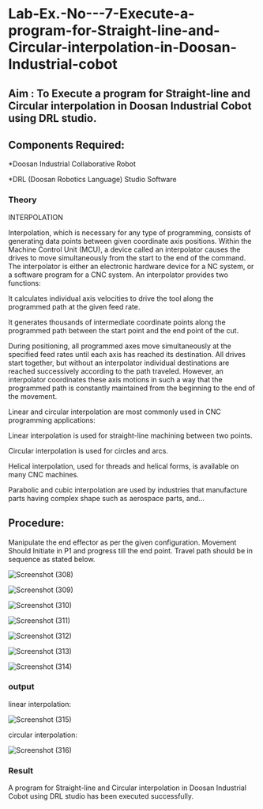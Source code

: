 # Lab-Ex.-No---7-Execute-a-program-for-Straight-line-and-Circular-interpolation-in-Doosan-Industrial-cobot
## Aim : To Execute a program for Straight-line and Circular interpolation in Doosan Industrial Cobot using DRL studio.

## Components Required:

*Doosan Industrial Collaborative Robot

*DRL (Doosan Robotics Language) Studio Software

### Theory 
INTERPOLATION

Interpolation, which is necessary for any type of programming, consists of generating data points between given coordinate axis positions. Within the Machine Control Unit (MCU), a device called an interpolator causes the drives to move simultaneously from the start to the end of the command. The interpolator is either an electronic hardware device for a NC system, or a software program for a CNC system. An interpolator provides two functions:

It calculates individual axis velocities to drive the tool along the programmed path at the given feed rate.

It generates thousands of intermediate coordinate points along the programmed path between the start point and the end point of the cut.

During positioning, all programmed axes move simultaneously at the specified feed rates until each axis has reached its destination. All drives start together, but without an interpolator individual destinations are reached successively according to the path traveled. However, an interpolator coordinates these axis motions in such a way that the programmed path is constantly maintained from the beginning to the end of the movement.

Linear and circular interpolation are most commonly used in CNC programming applications:

Linear interpolation is used for straight-line machining between two points.

Circular interpolation is used for circles and arcs.

Helical interpolation, used for threads and helical forms, is available on many CNC machines.

Parabolic and cubic interpolation are used by industries that manufacture parts having complex shape such as aerospace parts, and...

## Procedure:

Manipulate the end effector as per the given configuration. Movement Should Initiate in P1 and progress till the end point. Travel path should be in sequence as stated below.


![Screenshot (308)](https://github.com/VelasiriSreeja/Lab-Ex.-No---7-Execute-a-program-for-Straight-line-and-Circular-interpolation-in-Doosan-Industrial-C/assets/118344328/83618fe9-e882-4a2f-a3a2-e05b0254f9f2)

![Screenshot (309)](https://github.com/VelasiriSreeja/Lab-Ex.-No---7-Execute-a-program-for-Straight-line-and-Circular-interpolation-in-Doosan-Industrial-C/assets/118344328/4023565c-bd61-4208-8145-d7f2ab0d3b6b)

![Screenshot (310)](https://github.com/VelasiriSreeja/Lab-Ex.-No---7-Execute-a-program-for-Straight-line-and-Circular-interpolation-in-Doosan-Industrial-C/assets/118344328/942380f1-7713-4052-809f-a231a557eeba)

![Screenshot (311)](https://github.com/VelasiriSreeja/Lab-Ex.-No---7-Execute-a-program-for-Straight-line-and-Circular-interpolation-in-Doosan-Industrial-C/assets/118344328/3c499c12-5302-4e6a-8f80-84002cecd6cf)

![Screenshot (312)](https://github.com/VelasiriSreeja/Lab-Ex.-No---7-Execute-a-program-for-Straight-line-and-Circular-interpolation-in-Doosan-Industrial-C/assets/118344328/e08c2b9f-a833-4eb1-84e0-4c7a7faed4de)

![Screenshot (313)](https://github.com/VelasiriSreeja/Lab-Ex.-No---7-Execute-a-program-for-Straight-line-and-Circular-interpolation-in-Doosan-Industrial-C/assets/118344328/78150932-8d62-474e-9d7e-59c2481dd999)

![Screenshot (314)](https://github.com/VelasiriSreeja/Lab-Ex.-No---7-Execute-a-program-for-Straight-line-and-Circular-interpolation-in-Doosan-Industrial-C/assets/118344328/f84cec66-f8d6-4276-bde2-6261393c0686)

### output
linear interpolation:

![Screenshot (315)](https://github.com/VelasiriSreeja/Lab-Ex.-No---7-Execute-a-program-for-Straight-line-and-Circular-interpolation-in-Doosan-Industrial-C/assets/118344328/aaf8917a-8bf2-472b-a254-1e563548ea38)

circular interpolation:

![Screenshot (316)](https://github.com/VelasiriSreeja/Lab-Ex.-No---7-Execute-a-program-for-Straight-line-and-Circular-interpolation-in-Doosan-Industrial-C/assets/118344328/806ecf06-79b2-48fe-b5ea-fcf70ea1a553)


### Result
A program for Straight-line and Circular interpolation in Doosan Industrial Cobot using DRL studio has been executed successfully.
 
